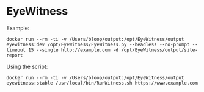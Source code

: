 EyeWitness
==========


Example:

```
docker run --rm -ti -v /Users/bloop/output:/opt/EyeWitness/output eyewitness:dev /opt/EyeWitness/EyeWitness.py --headless --no-prompt --timeout 15 --single http://example.com -d /opt/EyeWitness/output/site-report
```

Using the script:

```
docker run --rm -ti -v /Users/bloop/output:/opt/EyeWitness/output eyewitness:stable /usr/local/bin/RunWitness.sh https://www.example.com
```